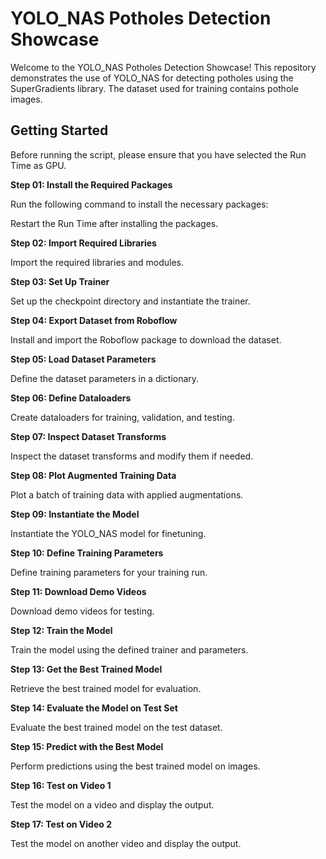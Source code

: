 # YOLO_NAS Potholes Detection Showcase

Welcome to the YOLO_NAS Potholes Detection Showcase! This repository demonstrates the use of YOLO_NAS for detecting potholes using the SuperGradients library. The dataset used for training contains pothole images.

## Getting Started

Before running the script, please ensure that you have selected the Run Time as GPU.

**Step 01: Install the Required Packages**

Run the following command to install the necessary packages:

Restart the Run Time after installing the packages.

**Step 02: Import Required Libraries**

Import the required libraries and modules.

**Step 03: Set Up Trainer**

Set up the checkpoint directory and instantiate the trainer.

**Step 04: Export Dataset from Roboflow**

Install and import the Roboflow package to download the dataset.

**Step 05: Load Dataset Parameters**

Define the dataset parameters in a dictionary.

**Step 06: Define Dataloaders**

Create dataloaders for training, validation, and testing.

**Step 07: Inspect Dataset Transforms**

Inspect the dataset transforms and modify them if needed.

**Step 08: Plot Augmented Training Data**

Plot a batch of training data with applied augmentations.

**Step 09: Instantiate the Model**

Instantiate the YOLO_NAS model for finetuning.

**Step 10: Define Training Parameters**

Define training parameters for your training run.

**Step 11: Download Demo Videos**

Download demo videos for testing.

**Step 12: Train the Model**

Train the model using the defined trainer and parameters.

**Step 13: Get the Best Trained Model**

Retrieve the best trained model for evaluation.

**Step 14: Evaluate the Model on Test Set**

Evaluate the best trained model on the test dataset.

**Step 15: Predict with the Best Model**

Perform predictions using the best trained model on images.

**Step 16: Test on Video 1**

Test the model on a video and display the output.

**Step 17: Test on Video 2**

Test the model on another video and display the output.
